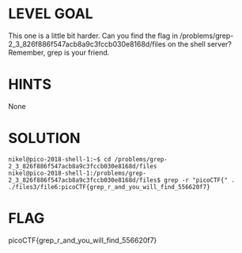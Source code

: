 # LEVEL GOAL

This one is a little bit harder. Can you find the flag in /problems/grep-2_3_826f886f547acb8a9c3fccb030e8168d/files on the shell server? Remember, grep is your friend.

# HINTS

None

# SOLUTION

```
nikel@pico-2018-shell-1:~$ cd /problems/grep-2_3_826f886f547acb8a9c3fccb030e8168d/files
nikel@pico-2018-shell-1:/problems/grep-2_3_826f886f547acb8a9c3fccb030e8168d/files$ grep -r "picoCTF{" .
./files3/file6:picoCTF{grep_r_and_you_will_find_556620f7}
```

# FLAG

picoCTF{grep_r_and_you_will_find_556620f7}
